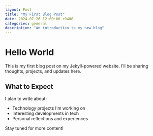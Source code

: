 ```yaml
---
layout: Post
title: "My First Blog Post"
date: 2024-07-26 12:00:00 +0400
categories: general
description: "An introduction to my new blog"
---
```


# Hello World

This is my first blog post on my Jekyll-powered website. I'll be sharing thoughts, projects, and updates here.

## What to Expect

I plan to write about:

- Technology projects I'm working on
- Interesting developments in tech
- Personal reflections and experiences

Stay tuned for more content!
